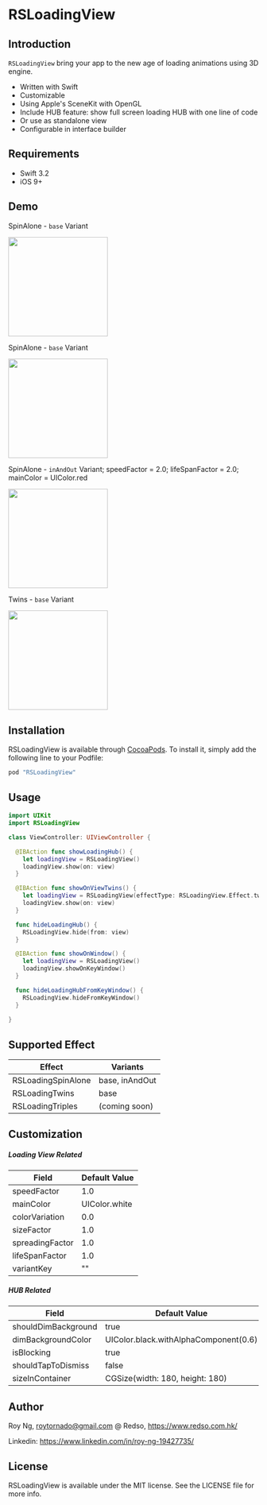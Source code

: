 # RSLoadingView

## Introduction

`RSLoadingView` bring your app to the new age of loading animations using 3D engine.
- Written with Swift
- Customizable
- Using Apple's SceneKit with OpenGL
- Include HUB feature: show full screen loading HUB with one line of code
- Or use as standalone view
- Configurable in interface builder

## Requirements
- Swift 3.2
- iOS 9+

## Demo
SpinAlone - `base` Variant

<img src="./screenshots_normal.png" width="200">

SpinAlone - `base` Variant

<img src="./gif_normal.gif" width="200">

SpinAlone - `inAndOut` Variant; speedFactor = 2.0; lifeSpanFactor = 2.0; mainColor = UIColor.red

<img src="./gif_inout.gif" width="200">

Twins - `base` Variant

<img src="./gif_twins.gif" width="200">

## Installation
RSLoadingView is available through [CocoaPods](http://cocoapods.org). To install
it, simply add the following line to your Podfile:

```ruby
pod "RSLoadingView"
```

## Usage
```swift
import UIKit
import RSLoadingView

class ViewController: UIViewController {

  @IBAction func showLoadingHub() {
    let loadingView = RSLoadingView()
    loadingView.show(on: view)
  }

  @IBAction func showOnViewTwins() {
    let loadingView = RSLoadingView(effectType: RSLoadingView.Effect.twins)
    loadingView.show(on: view)
  }

  func hideLoadingHub() {
    RSLoadingView.hide(from: view)
  }

  @IBAction func showOnWindow() {
    let loadingView = RSLoadingView()
    loadingView.showOnKeyWindow()
  }

  func hideLoadingHubFromKeyWindow() {
    RSLoadingView.hideFromKeyWindow()
  }
  
}

```

## Supported Effect
| Effect | Variants |
| ------ | ------ |
| RSLoadingSpinAlone | base, inAndOut |
| RSLoadingTwins | base |
| RSLoadingTriples | (coming soon) |

## Customization
##### Loading View Related
| Field | Default Value |
| ------ | ------ |
| speedFactor | 1.0 |
| mainColor | UIColor.white |
| colorVariation | 0.0 |
| sizeFactor | 1.0 |
| spreadingFactor | 1.0 |
| lifeSpanFactor | 1.0 |
| variantKey | "" |
##### HUB Related
| Field | Default Value |
| ------ | ------ |
| shouldDimBackground | true |
| dimBackgroundColor | UIColor.black.withAlphaComponent(0.6) |
| isBlocking | true |
| shouldTapToDismiss | false |
| sizeInContainer | CGSize(width: 180, height: 180) |

## Author

Roy Ng, roytornado@gmail.com
@ Redso, https://www.redso.com.hk/

Linkedin: https://www.linkedin.com/in/roy-ng-19427735/

## License

RSLoadingView is available under the MIT license. See the LICENSE file for more info.

